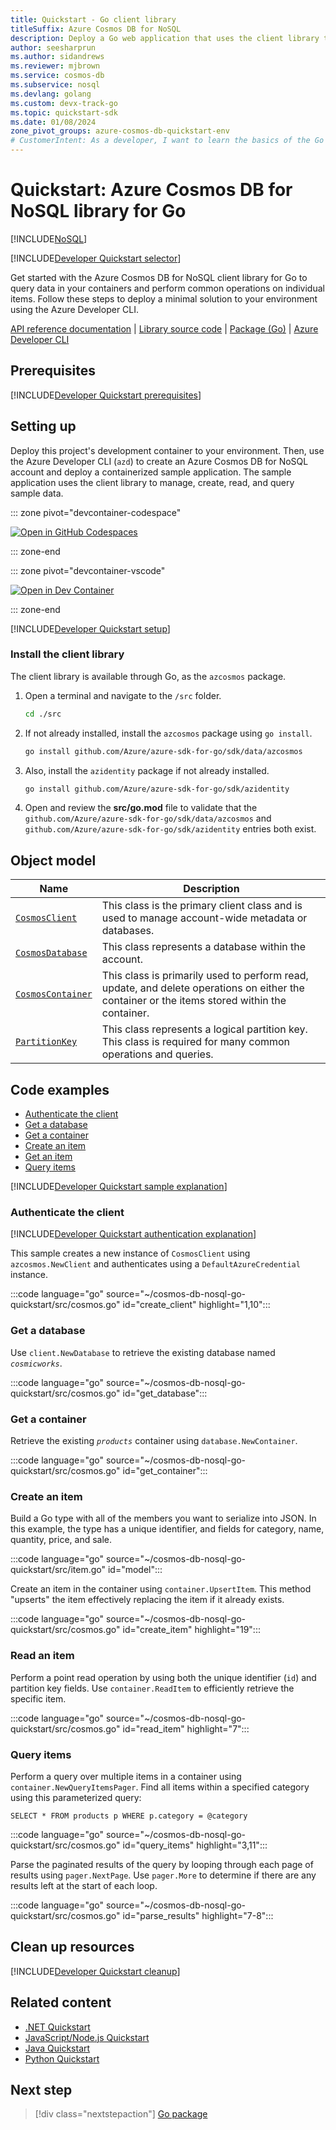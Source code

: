 ```yaml
---
title: Quickstart - Go client library
titleSuffix: Azure Cosmos DB for NoSQL
description: Deploy a Go web application that uses the client library to interact with Azure Cosmos DB for NoSQL data in this quickstart.
author: seesharprun
ms.author: sidandrews
ms.reviewer: mjbrown
ms.service: cosmos-db
ms.subservice: nosql
ms.devlang: golang
ms.custom: devx-track-go
ms.topic: quickstart-sdk
ms.date: 01/08/2024
zone_pivot_groups: azure-cosmos-db-quickstart-env
# CustomerIntent: As a developer, I want to learn the basics of the Go library so that I can build applications with Azure Cosmos DB for NoSQL.
---
```


# Quickstart: Azure Cosmos DB for NoSQL library for Go

[!INCLUDE[NoSQL](../includes/appliesto-nosql.md)]

[!INCLUDE[Developer Quickstart selector](includes/quickstart/dev-selector.md)]

Get started with the Azure Cosmos DB for NoSQL client library for Go to query data in your containers and perform common operations on individual items. Follow these steps to deploy a minimal solution to your environment using the Azure Developer CLI.

[API reference documentation](https://pkg.go.dev/github.com/Azure/azure-sdk-for-go/sdk/cosmos/azcosmos) | [Library source code](https://github.com/Azure/azure-sdk-for-go/tree/main/sdk/data/azcosmos#readme) | [Package (Go)](https://pkg.go.dev/github.com/Azure/azure-sdk-for-go/sdk/data/azcosmos) | [Azure Developer CLI](/azure/developer/azure-developer-cli/overview)

## Prerequisites

[!INCLUDE[Developer Quickstart prerequisites](includes/quickstart/dev-prereqs.md)]

## Setting up

Deploy this project's development container to your environment. Then, use the Azure Developer CLI (`azd`) to create an Azure Cosmos DB for NoSQL account and deploy a containerized sample application. The sample application uses the client library to manage, create, read, and query sample data.

::: zone pivot="devcontainer-codespace"

[![Open in GitHub Codespaces](https://img.shields.io/static/v1?style=for-the-badge&label=GitHub+Codespaces&message=Open&color=brightgreen&logo=github)](https://codespaces.new/azure-samples/cosmos-db-nosql-go-quickstart?template=false&quickstart=1&azure-portal=true)

::: zone-end

::: zone pivot="devcontainer-vscode"

[![Open in Dev Container](https://img.shields.io/static/v1?style=for-the-badge&label=Dev+Containers&message=Open&color=blue&logo=visualstudiocode)](https://vscode.dev/redirect?url=vscode://ms-vscode-remote.remote-containers/cloneInVolume?url=https://github.com/azure-samples/cosmos-db-nosql-go-quickstart)

::: zone-end

[!INCLUDE[Developer Quickstart setup](../includes/dev-setup.md)]

### Install the client library

The client library is available through Go, as the `azcosmos` package.

1. Open a terminal and navigate to the `/src` folder.

    ```bash
    cd ./src
    ```

1. If not already installed, install the `azcosmos` package using `go install`.

    ```bash
    go install github.com/Azure/azure-sdk-for-go/sdk/data/azcosmos
    ```

1. Also, install the `azidentity` package if not already installed.

    ```bash
    go install github.com/Azure/azure-sdk-for-go/sdk/azidentity
    ```

1. Open and review the **src/go.mod** file to validate that the `github.com/Azure/azure-sdk-for-go/sdk/data/azcosmos` and `github.com/Azure/azure-sdk-for-go/sdk/azidentity` entries both exist.

## Object model

| Name | Description |
| --- | --- |
| [`CosmosClient`](https://pkg.go.dev/github.com/Azure/azure-sdk-for-go/sdk/cosmos/azcosmos#CosmosClient) | This class is the primary client class and is used to manage account-wide metadata or databases. |
| [`CosmosDatabase`](https://pkg.go.dev/github.com/Azure/azure-sdk-for-go/sdk/cosmos/azcosmos#CosmosDatabase) | This class represents a database within the account. |
| [`CosmosContainer`](https://pkg.go.dev/github.com/Azure/azure-sdk-for-go/sdk/cosmos/azcosmos#CosmosContainer) | This class is primarily used to perform read, update, and delete operations on either the container or the items stored within the container. |
| [`PartitionKey`](https://pkg.go.dev/github.com/Azure/azure-sdk-for-go/sdk/cosmos/azcosmos#PartitionKey) | This class represents a logical partition key. This class is required for many common operations and queries. |

## Code examples

- [Authenticate the client](#authenticate-the-client)
- [Get a database](#get-a-database)
- [Get a container](#get-a-container)
- [Create an item](#create-an-item)
- [Get an item](#read-an-item)
- [Query items](#query-items)

[!INCLUDE[Developer Quickstart sample explanation](includes/quickstart/dev-sample-primer.md)]

### Authenticate the client

[!INCLUDE[Developer Quickstart authentication explanation](includes/quickstart/dev-auth-primer.md)]

This sample creates a new instance of `CosmosClient` using `azcosmos.NewClient` and authenticates using a `DefaultAzureCredential` instance.

:::code language="go" source="~/cosmos-db-nosql-go-quickstart/src/cosmos.go" id="create_client" highlight="1,10":::

### Get a database

Use `client.NewDatabase` to retrieve the existing database named *`cosmicworks`*.

:::code language="go" source="~/cosmos-db-nosql-go-quickstart/src/cosmos.go" id="get_database":::

### Get a container

Retrieve the existing *`products`* container using `database.NewContainer`.

:::code language="go" source="~/cosmos-db-nosql-go-quickstart/src/cosmos.go" id="get_container":::

### Create an item

Build a Go type with all of the members you want to serialize into JSON. In this example, the type has a unique identifier, and fields for category, name, quantity, price, and sale.

:::code language="go" source="~/cosmos-db-nosql-go-quickstart/src/item.go" id="model":::

Create an item in the container using `container.UpsertItem`. This method "upserts" the item effectively replacing the item if it already exists.

:::code language="go" source="~/cosmos-db-nosql-go-quickstart/src/cosmos.go" id="create_item" highlight="19":::

### Read an item

Perform a point read operation by using both the unique identifier (`id`) and partition key fields. Use `container.ReadItem` to efficiently retrieve the specific item.

:::code language="go" source="~/cosmos-db-nosql-go-quickstart/src/cosmos.go" id="read_item" highlight="7":::

### Query items

Perform a query over multiple items in a container using `container.NewQueryItemsPager`. Find all items within a specified category using this parameterized query:

```nosql
SELECT * FROM products p WHERE p.category = @category
```

:::code language="go" source="~/cosmos-db-nosql-go-quickstart/src/cosmos.go" id="query_items" highlight="3,11":::

Parse the paginated results of the query by looping through each page of results using `pager.NextPage`. Use `pager.More` to determine if there are any results left at the start of each loop.

:::code language="go" source="~/cosmos-db-nosql-go-quickstart/src/cosmos.go" id="parse_results" highlight="7-8":::

## Clean up resources

[!INCLUDE[Developer Quickstart cleanup](includes/quickstart/dev-cleanup.md)]

## Related content

- [.NET Quickstart](quickstart-dotnet.md)
- [JavaScript/Node.js Quickstart](quickstart-nodejs.md)
- [Java Quickstart](quickstart-java.md)
- [Python Quickstart](quickstart-python.md)

## Next step

> [!div class="nextstepaction"]
> [Go package](https://pkg.go.dev/github.com/Azure/azure-sdk-for-go/sdk/data/azcosmos)
